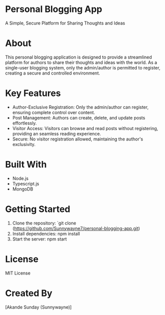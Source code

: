 # Personal Blogging App

A Simple, Secure Platform for Sharing Thoughts and Ideas

# About

This personal blogging application is designed to provide a streamlined platform for authors to share their thoughts and ideas with the world. As a single-user blogging system, only the admin/author is permitted to register, creating a secure and controlled environment.

# Key Features

- Author-Exclusive Registration: Only the admin/author can register, ensuring complete control over content.
- Post Management: Authors can create, delete, and update posts effortlessly.
- Visitor Access: Visitors can browse and read posts without registering, providing an seamless reading experience.
- Secure: No visitor registration allowed, maintaining the author's exclusivity.

# Built With

- Node.js
- Typescript.js
- MongoDB


# Getting Started

1. Clone the repository: `git clone (https://github.com/Sunnywayne7/personal-blogging-app.git)
2. Install dependencies: npm install
3. Start the server: npm start

# License

MIT License

# Created By

[Akande Sunday (Sunnywayne)]
